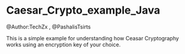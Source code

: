 # Caesar_Crypto_example_Java
@Author:TechZx , @PashalisTsirts



This is a simple example for understanding how Ceasar Cryptography works using an encryption key of your choice.
